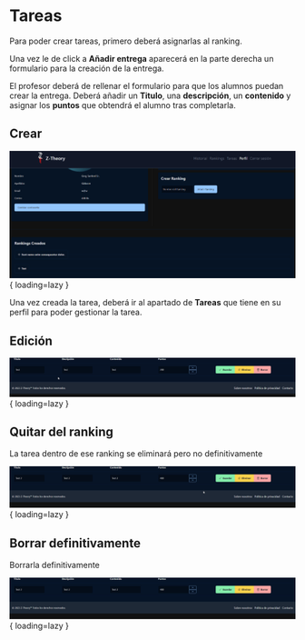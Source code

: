 # Tareas

Para poder crear tareas, primero deberá asignarlas al ranking.

Una vez le de click a **Añadir entrega** aparecerá en la parte derecha un formulario para la creación de la entrega.

El profesor deberá de rellenar el formulario para que los alumnos puedan crear la entrega. Deberá añadir un **Titulo**, una **descripción**, un **contenido** y asignar los **puntos** que obtendrá el alumno tras completarla.

## Crear

![Creación de la tarea](../../images/teacher/assignment/assignment_creation.gif){ loading=lazy }

Una vez creada la tarea, deberá ir al apartado de **Tareas** que tiene en su perfil para poder gestionar la tarea.

## Edición

![Edición de la tarea](../../images/teacher/assignment/assignment_edit.gif){ loading=lazy }

## Quitar del ranking

La tarea dentro de ese ranking se eliminará pero no definitivamente

![Borrar del ranking](../../images/teacher/assignment/assignment_delete.gif){ loading=lazy }

## Borrar definitivamente

Borrarla definitivamente

![Borrar del ranking para siempre](../../images/teacher/assignment/assignment_delete_forever.gif){ loading=lazy }
